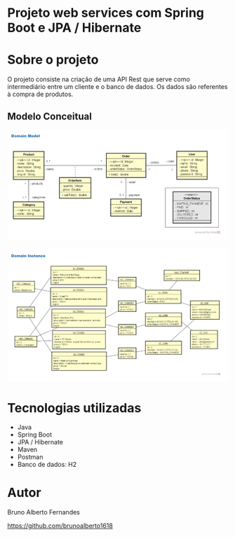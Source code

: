 # Projeto web services com Spring Boot e JPA / Hibernate

# Sobre o projeto

O projeto consiste na criação de uma API Rest que serve como intermediário entre um cliente e o banco de dados. Os dados são referentes à compra de produtos.

## Modelo Conceitual
![Modelo Conceitual 1](https://github.com/brunoalberto1618/workshop-springboot3-jpa/blob/master/assets/imgs/Domain%20Model.png)

![Modelo Conceitual 2](https://github.com/brunoalberto1618/workshop-springboot3-jpa/blob/master/assets/imgs/Domain%20Instance.png)

# Tecnologias utilizadas

- Java
- Spring Boot
- JPA / Hibernate
- Maven
- Postman
- Banco de dados: H2

# Autor

Bruno Alberto Fernandes

https://github.com/brunoalberto1618

